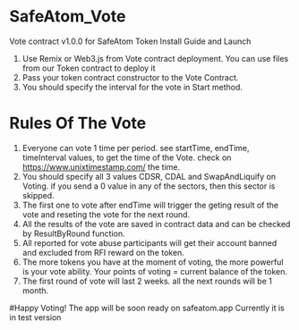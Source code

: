 # SafeAtom_Vote
 Vote contract v1.0.0 for SafeAtom Token 
Install Guide and Launch
1. Use Remix or Web3.js from Vote contract deployment. You can use files from our Token contract to deploy it
2. Pass your token contract constructor to the Vote Contract.
3. You should specify the interval for the vote in Start method.

# Rules Of The Vote
1. Everyone can vote 1 time per period. see startTime, endTime, timeInterval values, to get the time of the Vote. check on https://www.unixtimestamp.com/ the time.
2. You should specify all 3 values CDSR, CDAL and SwapAndLiquify on Voting. if you send a 0 value in any of the sectors, then this sector is skipped.
3. The first one to vote after endTime will trigger the geting result of the vote and reseting the vote for the next round.
4. All the results of the vote are saved in contract data and can be checked by ResultByRound function.
5. All reported for vote abuse participants will get their account banned and excluded from RFI reward on the token.
6. The more tokens you have at the moment of voting, the more powerful is your vote ability. Your points of voting = current balance of the token.
7. The first round of vote will last 2 weeks. all the next rounds will be 1 month.

#Happy Voting!
The app will be soon ready on safeatom.app
Currently it is in test version
